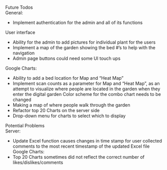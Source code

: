Future Todos  
General:

* Implement authentication for the admin and all of its functions   
 
User interface

* Ability for the admin to add pictures for individual plant for the users
* Implement a map of the garden showing the bed #’s to help with the navigation
* Admin page buttons could need some UI touch ups  

Google Charts:
* Ability to add a bed location for Map and “Heat Map”
* Implement scan counts as a parameter for Map and “Heat Map”, as an attempt to visualize where people are located in the garden when they enter the digital garden Color scheme for the combo chart needs to be changed
* Making a map of where people walk through the garden
* Refactor top 20 Charts on the server side
* Drop-down menu for charts to select which to display  

Potential Problems  
Server:

* Update Excel function causes changes in time stamp for user collected comments to the most recent timestamp of the updated Excel file Google Charts:
* Top 20 Charts sometimes did not reflect the correct number of likes/dislikes/comments